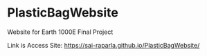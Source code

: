 # PlasticBagWebsite
Website for Earth 1000E Final Project

Link is Access Site: https://sai-raparla.github.io/PlasticBagWebsite/
